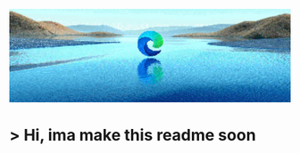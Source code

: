 ![banner](./img/95290058-f13b9180-089e-11eb-94e3-a44a5a1172c3.jpg)

# > Hi, ima make this readme soon
